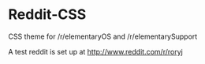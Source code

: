 Reddit-CSS
==========

CSS theme for /r/elementaryOS and /r/elementarySupport

A test reddit is set up at http://www.reddit.com/r/roryj
